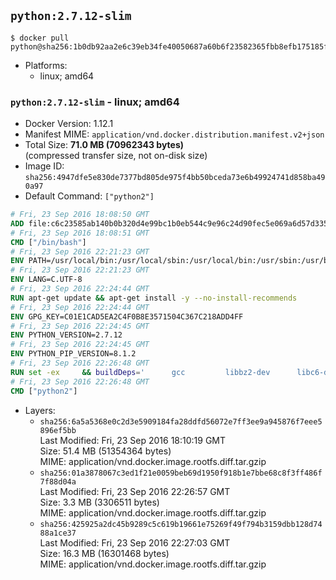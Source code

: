 ## `python:2.7.12-slim`

```console
$ docker pull python@sha256:1b0db92aa2e6c39eb34fe40050687a60b6f23582365fbb8efb175185f151a290
```

-	Platforms:
	-	linux; amd64

### `python:2.7.12-slim` - linux; amd64

-	Docker Version: 1.12.1
-	Manifest MIME: `application/vnd.docker.distribution.manifest.v2+json`
-	Total Size: **71.0 MB (70962343 bytes)**  
	(compressed transfer size, not on-disk size)
-	Image ID: `sha256:4947dfe5e830de7377bd805de975f4bb50bceda73e6b49924741d858ba490a97`
-	Default Command: `["python2"]`

```dockerfile
# Fri, 23 Sep 2016 18:08:50 GMT
ADD file:c6c23585ab140b0b320d4e99bc1b0eb544c9e96c24d90fec5e069a6d57d335ca in / 
# Fri, 23 Sep 2016 18:08:51 GMT
CMD ["/bin/bash"]
# Fri, 23 Sep 2016 22:21:23 GMT
ENV PATH=/usr/local/bin:/usr/local/sbin:/usr/local/bin:/usr/sbin:/usr/bin:/sbin:/bin
# Fri, 23 Sep 2016 22:21:23 GMT
ENV LANG=C.UTF-8
# Fri, 23 Sep 2016 22:24:44 GMT
RUN apt-get update && apt-get install -y --no-install-recommends 		ca-certificates 		libsqlite3-0 		libssl1.0.0 	&& rm -rf /var/lib/apt/lists/*
# Fri, 23 Sep 2016 22:24:44 GMT
ENV GPG_KEY=C01E1CAD5EA2C4F0B8E3571504C367C218ADD4FF
# Fri, 23 Sep 2016 22:24:45 GMT
ENV PYTHON_VERSION=2.7.12
# Fri, 23 Sep 2016 22:24:45 GMT
ENV PYTHON_PIP_VERSION=8.1.2
# Fri, 23 Sep 2016 22:26:48 GMT
RUN set -ex 	&& buildDeps=' 		gcc 		libbz2-dev 		libc6-dev 		libdb-dev 		libncurses-dev 		libreadline-dev 		libsqlite3-dev 		libssl-dev 		make 		tcl-dev 		tk-dev 		wget 		xz-utils 		zlib1g-dev 	' 	&& apt-get update && apt-get install -y $buildDeps --no-install-recommends && rm -rf /var/lib/apt/lists/* 		&& wget -O python.tar.xz "https://www.python.org/ftp/python/${PYTHON_VERSION%%[a-z]*}/Python-$PYTHON_VERSION.tar.xz" 	&& wget -O python.tar.xz.asc "https://www.python.org/ftp/python/${PYTHON_VERSION%%[a-z]*}/Python-$PYTHON_VERSION.tar.xz.asc" 	&& export GNUPGHOME="$(mktemp -d)" 	&& gpg --keyserver ha.pool.sks-keyservers.net --recv-keys "$GPG_KEY" 	&& gpg --batch --verify python.tar.xz.asc python.tar.xz 	&& rm -r "$GNUPGHOME" python.tar.xz.asc 	&& mkdir -p /usr/src/python 	&& tar -xJC /usr/src/python --strip-components=1 -f python.tar.xz 	&& rm python.tar.xz 		&& cd /usr/src/python 	&& ./configure 		--enable-shared 		--enable-unicode=ucs4 	&& make -j$(nproc) 	&& make install 	&& ldconfig 			&& wget -O /tmp/get-pip.py 'https://bootstrap.pypa.io/get-pip.py' 		&& python2 /tmp/get-pip.py "pip==$PYTHON_PIP_VERSION" 		&& rm /tmp/get-pip.py 	&& pip install --no-cache-dir --upgrade --force-reinstall "pip==$PYTHON_PIP_VERSION" 	&& [ "$(pip list |tac|tac| awk -F '[ ()]+' '$1 == "pip" { print $2; exit }')" = "$PYTHON_PIP_VERSION" ] 		&& find /usr/local -depth 		\( 			\( -type d -a -name test -o -name tests \) 			-o 			\( -type f -a -name '*.pyc' -o -name '*.pyo' \) 		\) -exec rm -rf '{}' + 	&& apt-get purge -y --auto-remove $buildDeps 	&& rm -rf /usr/src/python ~/.cache
# Fri, 23 Sep 2016 22:26:48 GMT
CMD ["python2"]
```

-	Layers:
	-	`sha256:6a5a5368e0c2d3e5909184fa28ddfd56072e7ff3ee9a945876f7eee5896ef5bb`  
		Last Modified: Fri, 23 Sep 2016 18:10:19 GMT  
		Size: 51.4 MB (51354364 bytes)  
		MIME: application/vnd.docker.image.rootfs.diff.tar.gzip
	-	`sha256:01a3878067c3ed1f21e0059beb69d1950f918b1e7bbe68c8f3ff486f7f88d04a`  
		Last Modified: Fri, 23 Sep 2016 22:26:57 GMT  
		Size: 3.3 MB (3306511 bytes)  
		MIME: application/vnd.docker.image.rootfs.diff.tar.gzip
	-	`sha256:425925a2dc45b9289c5c619b19661e75269f49f794b3159dbb128d7488a1ce37`  
		Last Modified: Fri, 23 Sep 2016 22:27:03 GMT  
		Size: 16.3 MB (16301468 bytes)  
		MIME: application/vnd.docker.image.rootfs.diff.tar.gzip
